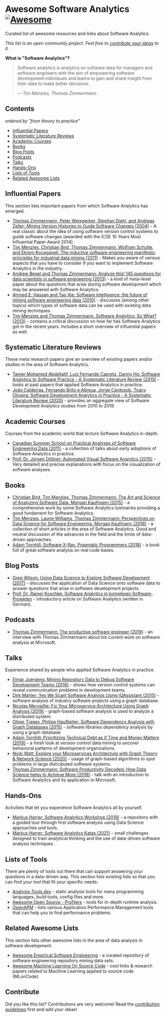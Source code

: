 # Awesome Software Analytics [![Awesome](https://awesome.re/badge-flat2.svg)](https://awesome.re)


Curated list of awesome resources and links about Software Analytics.

*This list is an open community project. Feel free to [contribute your ideas](contributing.md) to it.*

**What is "Software Analytics"?**  

> Software analytics is analytics on software data for managers and software engineers with the aim of empowering software development individuals and teams to gain and share insight from their data to make better decisions. 
>
> -- <cite>Tim Menzies, Thomas Zimmermann</cite>

## Contents

_ordered by "from theory to practice"_

- [Influential Papers](#influential-papers)
- [Systematic Literature Reviews](#systematic-literature-reviews)
- [Academic Courses](#academic-courses)
- [Books](#books)
- [Blog Posts](#blog-posts)
- [Podcasts](#podcasts)
- [Talks](#talks)
- [Hands-Ons](#hands-ons)
- [Lists of Tools](#lists-of-tools)
- [Related Awesome Lists](#related-awesome-lists)

## Influential Papers

This section lists important papers from which Software Analytics has emerged.

- [Thomas Zimmermann, Peter Weisgerber, Stephan Diehl, and Andreas Zeller: Mining Version Histories to Guide Software Changes (2004)](https://www.st.uni-trier.de/~diehl/pubs/icse04.pdf) - A real classic about the idea of using software version control systems to guide software changes (awarded with the ICSE 10 Years Most Influential Paper Award 2014).
- [Tim Menzies, Christian Bird, Thomas Zimmermann, Wolfram Schulte, and Ekrem Kocaganeli: The inductive software engineering manifesto: principles for industrial data mining (2011)](http://citeseerx.ist.psu.edu/viewdoc/download?doi=10.1.1.352.9342&rep=rep1&type=pdf) - Makes you aware of various aspects that you have to consider if you want to implement Software Analytics in the industry.
- [Andrew Begel and Thomas Zimmermann: Analyze this! 145 questions for data scientists in software engineering (2013)](https://www.microsoft.com/en-us/research/wp-content/uploads/2016/02/MSR-TR-2013-111.pdf) - a kind of meta-level paper about the questions that arise during software development which may be answered with Software Analytics.
- [Ahmed E. Hassan and Tao Xie: Software intelligence: the future of mining software engineering data (2010)](https://www.researchgate.net/publication/221560786_Software_Intelligence_The_Future_of_Mining_Software_Engineering_Data_ABSTRACT) - discusses (among other topics) which types of software data can be used with existing data mining techniques.
- [Tim Menzies and Thomas Zimmermann. Software Analytics: So What? (2013)](https://www.researchgate.net/publication/260649759_Software_Analytics_So_What) - contains a critical discussion on how far has Software Analytics got in the recent years. Includes a short overview of influential papers as well.

## Systematic Literature Reviews

These meta research papers give an overview of existing papers and/or studies in the area of Software Analytics.

- [Tamer Mohamed Abdellatif, Luiz Fernando Capretz, Danny Ho: Software Analytics to Software Practice - A Systematic Literature Review (2015)](https://arxiv.org/ftp/arxiv/papers/1511/1511.04109.pdf) - looks at past papers that applied Software Analytics in practice.
- [João Caldeiraa, Fernando Brito e Abreua, Jorge Cardosob, Toacy Oliveira: Software Development Analytics in Practice - A Systematic Literature Review (2020)](https://arxiv.org/pdf/2007.10213) - provides an aggregate view of Software Development Analytics studies from 2010 to 2019.

## Academic Courses

Courses from the academic world that lecture Software Analytics in-depth.

- [Canadian Summer School on Practical Analyses of Software Engineering Data (2011)](http://pased.soccerlab.polymtl.ca/schedule.php) - a collection of talks about early adoptions of Software Analytics in practice.
- [Prof. Dr. Jürgen Döllner: Automated Visual Software Analytics (2015)](https://open.hpi.de/courses/softwareanalytics2015) - Very detailed and precise explanations with focus on the visualization of software analyses.

## Books

- [Christian Bird, Tim Menzies, Thomas Zimmermann: The Art and Science of Analyzing Software Data. Morgan Kaufmann (2015)](https://github.com/ds4se/chapters) - a comprehensive work by some Software Analytics luminaries providing a good fundament for Software Analytics.
- [Tim Menzies, Laurie Williams, Thomas Zimmermann: Perspectives on Data Science for Software Engineering. Morgan Kaufmann (2016)](https://www.elsevier.com/books/perspectives-on-data-science-for-software-engineering/menzies/978-0-12-804206-9) - a collection of short articles in the area of Software Analytics. Good and neutral discussion of the advances in the field and the limits of data-driven approaches.
- [Adam Tornhill: Software X-Ray. Pragmatic Programmers (2018)](https://pragprog.com/book/atevol/software-design-x-rays) - a book full of great software analysis on real code bases.

## Blog Posts

- [Greg Wilson: Using Data Science to Explore Software Development (2017)](https://www.datacamp.com/community/blog/data-science-software-engineering) - discusses the application of Data Science onto software data to answer questions that arise in software development projects.
- [Prof. Dr. Rainer Koschke: Software Analytics in komplexen Software-Projekten](https://www.embedded-software-engineering.de/software-analytics-in-komplexen-software-projekten-a-837834/) - introductory article on Software Analytics (written in German).

## Podcasts

- [Thomas Zimmermann: The productive software engineer (2019)](https://www.microsoft.com/en-us/research/podcast/the-productive-software-engineer-with-dr-tom-zimmermann/) - an interview with Thomas Zimmermann about his current work on software analysis at Microsoft.

## Talks

Experience shared by people who applied Software Analytics in practice.

- [Elmar Juergens: Mining Repository Data to Debug Software Development Teams (2016)](https://www.youtube.com/watch?v=HJg5l9KTLBk) - shows how version control systems can reveal communication problems in development teams.
- [Dirk Mahler: Yes We Scan! Software Analysis Using jQAssistant (2015)](https://www.youtube.com/watch?v=6jDdhW1Wu6A) - software analysis of industry software projects using a graph database.
- [Nicolas Mervaillie: Fix Your Microservice Architecture Using Graph Analysis (2019)](https://www.youtube.com/watch?v=EVtD7OCUIac) - graph-based software analysis is used to analyze a distributed system.
- [Oliver Tigges, Philipp Haußleiter: Software Dependency Analysis with Graph Databases (2015)](https://www.youtube.com/watch?v=LpmWgCOP4kQ) - software libraries dependency analysis by using a graph database
- [Adam Tornhill: Prioritizing Technical Debt as if Time and Money Matters (2019)](https://www.youtube.com/watch?v=fl4aZ2KXBsQ) - a fresh look at version control data mining to uncover behavioral patterns of development organizations.
- [Nicki Watt: Explore your Microservices Architecture with Graph Theory & Network Science (2020)](https://www.youtube.com/watch?v=0G5O1ffYIPI) - usage of graph-based algorithms to spot problems in large distrubuted software systems.
- [Thomas Zimmermann: Software Productivity Decoded: How Data Science helps to Achieve More (2018)](https://youtube.com/watch?v=I_AVRfAS7Eg) - talk with an introduction to Software Analytics and its application in Microsoft.



## Hands-Ons

Activities that let you experience Software Analytics all by yourself.

- [Markus Harrer: Software Analytics Workshop (2019)](https://github.com/feststelltaste/software-analytics-workshop-guided) - a repository with a guided tour through first software analysis using Data Science approaches und tools.
- [Markus Harrer: Software Analytics Katas (2021)](https://github.com/feststelltaste/software-analytics-katas) - small challenges designed to train analytical thinking and the use of data-driven software analysis techniques.

## Lists of Tools

There are plenty of tools out there that can support answering your questions in a data-driven way. This section lists existing lists so that you can find your tool that fit your specific needs:

* [Analysis-Tools.dev](https://analysis-tools.dev/) - static analysis tools for many programming languages, build tools, config files and more.
* [Awesome Open Source - Profilers](https://awesomeopensource.com/projects/profiler) - tools for in-depth runtime analysis.
* [OpenAPM](https://openapm.io/landscape) - lists various Application Performance Management tools that can help you to find performance problems.

## Related Awesome Lists

This section lists other awesome lists in the area of data analysis in software development.

* [Awesome Empirical Software Engineering](https://github.com/dspinellis/awesome-msr) - a curated repository of software engineering repository mining data sets.
* [Awesome Machine Learning On Source Code](https://github.com/src-d/awesome-machine-learning-on-source-code) - cool links & research papers related to Machine Learning applied to source code (MLonCode).

## Contribute

Did you like this list? Contributions are very welcome! Read the [contribution guidelines](contributing.md) first and add your ideas!
